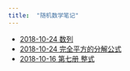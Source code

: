 ```yaml
---
title:  "随机数学笔记"
---
```



- [2018-10-24 数列](2018-10-24-数列.md)
- [2018-10-24 完全平方的分解公式](2018-10-24-完全平方的分解公式.md)
- [2018-10-16 第七册 整式](2018-10-16-第七册-整式.md)
